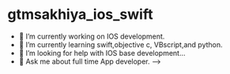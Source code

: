 # gtmsakhiya_ios_swift


- 🔭 I’m currently working on IOS development.
- 🌱 I’m currently learning swift,objective c, VBscript,and python.
- 🤔 I’m looking for help with IOS base development...
- 💬 Ask me about full time App developer.
-->
